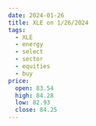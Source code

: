 ```yaml
---
date: 2024-01-26
title: XLE on 1/26/2024
tags: 
  - XLE
  - energy
  - select
  - sector
  - equities
  - buy
price:
  open: 83.54
  high: 84.28
  low: 82.93
  close: 84.25
---
```

<div class="post">
<snapshot-grid 
    :reports="['2024/01/25/CTA/XLE', '2024/01/26/CTA/XLE', '2024/01/26/MTP/XLE']"
    chart="2024/01/26/Chart/XLE"
/>
<p>

</p>
<p>

</p>
</div>